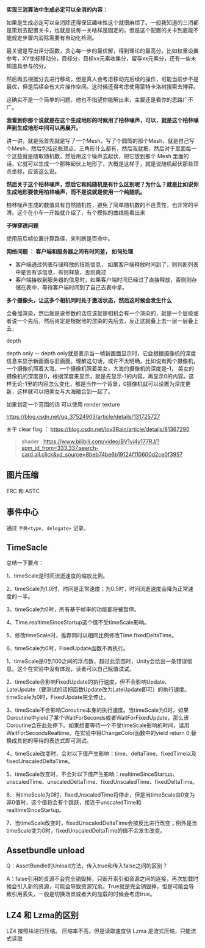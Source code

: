 
**实现三消算法中生成必定可以全消的内容：**


如果是生成必定可以全消除还得保证趣味性这个就很麻烦了。一般我知道的三消都是策划去配置关卡，也就是说每一关啥样是固定的。但是这个配置的关卡到底能不能规定步骤内消除需要有自动化检测。

最关键是写出评分函数，贪心每一步的最优解，得到理论的最高分。比如权重设置参考，XY坐标移动分，目标分，目标xx元素收集分，留存xx元素分，还有一些未知道具参与的分。

然后再去根据分去进行移动，但是真人会考虑移动完后续的操作，可能当前步不是最优，但是后续会有大片操作空间。这时候还得考虑使用蒙特卡洛树搜索去博弈。

这确实不是一个简单的问题，他也不指望你能解出来，主要还是看你的思路广不广。



**我看到你那个说就是在这个生成地形的时候用了柏林噪声，可以，就是这个柏林噪声到生成地形中间可以再展开。**

讲一讲，就是我首先就是写了一个Mesh，写了个圆筒的那个Mesh，就是自己写个Mesh，然后包括这些顶点、三角形什么都有，然后我就把，然后对于里面每一个这些就是随取随机数，然后用这个噪声去起伏，把它放到那个 Mesh 里面的话，它就可以生成一个那种起伏上地形了，大概是这样子，就是说随机起伏那些顶点坐标，应该这么说。


**然后关于这个柏林噪声，然后它和纯随机是有什么区别呢？为什么？就是比如说你生成地形要使用柏林噪声，而不是说就是使用一个纯随机。**

柏林噪声生成的数值具有自然随机性，避免了简单随机数的不连贯性，也非常的平滑。这个在小车一开始就介绍了，有个模拟的曲线能看出来


**子弹穿透问题**

使用前后帧位置计算路径，来判断是否命中。

**网络问题 ： 客户端和服务器之间有时间差， 如何处理**

- 客户端通过列表存储释放的技能信息， 如果客户端释放时间到了，则判断列表中是否有该信息，有则释放，否则跳过
- 客户端接收到服务器的信息时，如果客户端时间已经过了直接释放，否则则存储在表中，等待客户端时间到了自己去表中拿。

**多个摄像头，让这多个相机同时处于激活状态，然后这时候会发生什么**

会叠加渲染，然后就是说参数的话应该就是相机会有一个渲染的，就是一个层级或者说一个先后，然后肯定是根据他的渲染的先后去，反正这就叠上去一层一层叠上去，

depth

depth only -- depth only就是表示当一帧新画面显示时，它会根据摄像机的深度信息来显示新画面与旧画面。理解这句话，或许不太明确，比如说有两个摄像机，一个摄像机照着大海，一个摄像机照着美女，大海的摄像机的深度是-1， 美女的摄像机的深度是0，根据深度来显示，就是先显示-1的内容，再显示0的内容。这样无论-1里的内容怎么变化，都是当作一个背景，0摄像机就可以设置为深度更新，这样就可以把美女与大海融合到一起了。


如果划定一个范围的话 可以使用 render  texture

https://blog.csdn.net/qq_37524903/article/details/131725727

关于 clear flag ： https://blog.csdn.net/iov3Rain/article/details/81367290

> shader : https://www.bilibili.com/video/BV1yi4y177RJ/?spm_id_from=333.337.search-card.all.click&vd_source=8beb74be6b19124f110600d2ce0f3957


## 图片压缩

ERC 和 ASTC 


## 事件中心

通过 `字典<type, delegate>` 记录。


## TimeSacle

总结一下要点：

1、timeScale是时间流逝速度的缩放比例。

2、timeScale为1.0时，时间是正常速度；为0.5时，时间流逝速度会降为正常速度的一半。

3、timeScale为0时，所有基于帧率的功能都将被暂停。

4、Time.realtimeSinceStartup这个值不受timeScale影响。

5、修改timeScale时，推荐同时以相同比例修改Time.fixedDeltaTime。

6、timeScale为0时，FixedUpdate函数不再执行。

1、timeScale是0到100之间的浮点数，超过此范围时，Unity会给出一条错误信息。这个在实验中没有体现，读者可以自己赋值试试。

2、timeScale会影响FixedUpdate的执行速度，但不会影响Update、LateUpdate（要测试的话把函数Update改为LateUpdate即可）的执行速度。timeScale为0时，FixedUpdate完全停止。

3、timeScale不会影响Coroutine本身的执行速度。当timeScale为0时，如果Coroutine中yield了某个WaitForSeconds或者WaitForFixedUpdate，那么该Coroutine会在此处停下。如果想要等待一个不受timeScale影响的时间，请用WaitForSecondsRealtime。在实验中将ChangeColor函数中的yield return 0;替换成其他的等待的表达式即可测试。

4、timeScale改变时，会对以下值产生影响：time、deltaTime、fixedTime以及fixedUnscaledDeltaTime。

5、timeScale改变时，不会对以下值产生影响：realtimeSinceStartup、unscaledTime、unscaledDeltaTime、fixedUnscaledTime、fixedDeltaTime。

6、当timeScale为0时，fixedUnscaledTime将停止，但是当timeScale由0变为非0值时，这个值将会有个跳跃，接近于unscaledTime和realtimeSinceStartup。

7、当timeScale改变时，fixedUnscaledDeltaTime会按反比进行改变；例外是当timeScale变为0时，fixedUnscaledDeltaTime的值不会发生改变。

## Assetbundle  unload
Q：AssetBundle的Unload方法，传入true和传入false之间的区别？

A：false引用的资源不会完全销毁掉，只断开索引和资源之间的连接，再次加载时候会引入新的资源，可能会导致资源冗余。True就是完全销毁掉，但是可能会导致引用丢失，一般是切换场景或者大的加载的时候会考虑true。


## LZ4 和 Lzma的区别

LZ4 按照块进行压缩。  压缩率不高，但是读取速度快
Lzma 是流式压缩，只能流式读取


